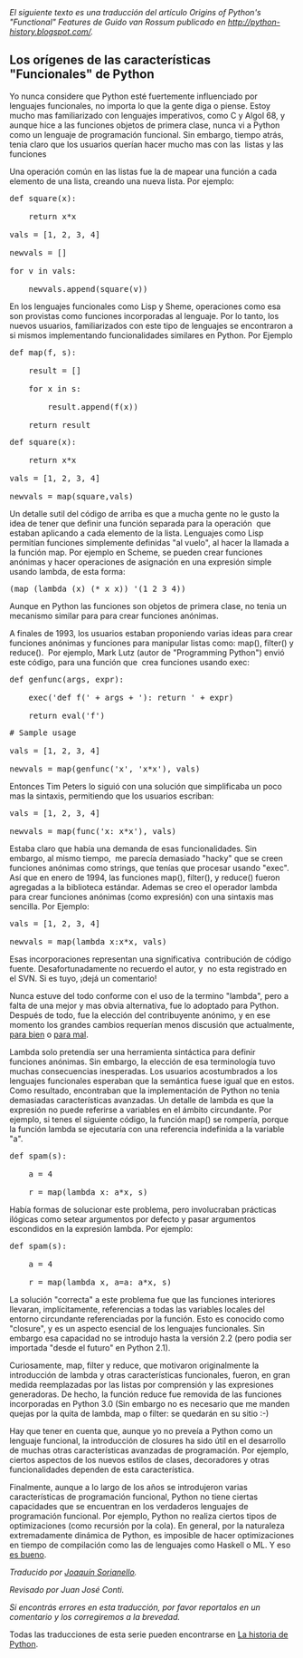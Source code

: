 <html><body><em>El siguiente texto es una traducción del artículo Origins of Python's "Functional" Features de Guido van Rossum publicado en <a href="http://python-history.blogspot.com/" target="_blank">http://python-history.blogspot.com/</a>.</em>



<!--more-->

<h2>Los orígenes de las características "Funcionales" de Python</h2>

Yo nunca considere que Python esté fuertemente influenciado por lenguajes funcionales, no importa lo que la gente diga o piense. Estoy  mucho mas familiarizado con lenguajes imperativos, como C y Algol 68, y aunque hice a las funciones objetos de primera clase, nunca vi a Python como un lenguaje de programación funcional. Sin embargo, tiempo atrás, tenia claro que los usuarios querían hacer mucho mas con las  listas y las funciones



Una operación común en las listas fue la de mapear una función a cada elemento de una lista, creando una nueva lista. Por ejemplo:

<pre>def square(x):

    return x*x

vals = [1, 2, 3, 4]

newvals = []

for v in vals:

    newvals.append(square(v))</pre>

En los lenguajes funcionales como Lisp y Sheme, operaciones como esa son provistas como funciones incorporadas al lenguaje. Por lo tanto, los nuevos usuarios, familiarizados con este tipo de lenguajes se encontraron a si mismos implementando funcionalidades similares en Python. Por Ejemplo

<pre>def map(f, s):

    result = []

    for x in s:

        result.append(f(x))

    return result</pre>

<pre>def square(x):

    return x*x

vals = [1, 2, 3, 4]

newvals = map(square,vals)</pre>

Un detalle sutil del código de arriba es que a mucha gente no le gusto la idea de tener que definir una función separada para la operación  que estaban aplicando a cada elemento de la lista. Lenguajes como Lisp permitían funciones simplemente definidas "al vuelo", al hacer la llamada a la función map. Por ejemplo en Scheme, se pueden crear funciones anónimas y hacer operaciones de asignación en una expresión simple usando lambda, de esta forma:

<pre>(map (lambda (x) (* x x)) '(1 2 3 4))</pre>

Aunque en Python las funciones son objetos de primera clase, no tenia un mecanismo similar para para crear funciones anónimas.



A finales de 1993, los usuarios estaban proponiendo varias ideas para crear funciones anónimas y funciones para manipular listas como: map(), filter() y reduce().  Por ejemplo, Mark Lutz (autor de "Programming Python") envió este código, para una función que  crea funciones usando exec:

<pre>def genfunc(args, expr):

    exec('def f(' + args + '): return ' + expr)

    return eval('f')</pre>

<pre># Sample usage

vals = [1, 2, 3, 4]

newvals = map(genfunc('x', 'x*x'), vals)</pre>

Entonces Tim Peters lo siguió con una solución que simplificaba un poco mas la sintaxis, permitiendo que los usuarios escriban:

<pre>vals = [1, 2, 3, 4]

newvals = map(func('x: x*x'), vals)</pre>

Estaba claro que había una demanda de esas funcionalidades. Sin embargo, al mismo tiempo,  me parecía demasiado "hacky" que se creen funciones anónimas como strings, que tenías que procesar usando "exec". Así que en enero de 1994, las funciones map(), filter(), y reduce() fueron agregadas a la biblioteca estándar. Ademas se creo el operador lambda para crear funciones anónimas (como expresión) con una sintaxis mas sencilla. Por Ejemplo:

<pre>vals = [1, 2, 3, 4]

newvals = map(lambda x:x*x, vals)</pre>

Esas incorporaciones representan una significativa  contribución de código fuente. Desafortunadamente no recuerdo el autor, y  no esta registrado en el SVN. Si es tuyo, ¡dejá un comentario!



Nunca estuve del todo conforme con el uso de la termino "lambda", pero a falta de una mejor y mas obvia alternativa, fue lo adoptado para Python. Después de todo, fue la elección del contribuyente anónimo, y en ese momento los grandes cambios requerían menos discusión que actualmente, <a href="http://www.python.org/dev/peps/pep-0001/" target="_blank">para bien</a> o <a href="http://yellow.bikeshed.com/" target="_blank">para mal</a>.



Lambda solo pretendía ser una herramienta sintáctica para definir funciones anónimas. Sin embargo, la elección de esa terminología tuvo muchas consecuencias inesperadas. Los usuarios acostumbrados a los lenguajes funcionales esperaban que la semántica fuese igual que en estos. Como resultado, encontraban que la implementación de Python no tenia demasiadas características avanzadas. Un detalle de lambda es que la expresión no puede referirse a variables en el ámbito circundante. Por  ejemplo, si tenes el siguiente código, la función map() se rompería, porque la función lambda se ejecutaría con una referencia indefinida a la variable "a".

<pre>def spam(s):

    a = 4

    r = map(lambda x: a*x, s)</pre>

Había formas de solucionar este problema, pero involucraban prácticas ilógicas como setear argumentos por defecto y pasar argumentos escondidos en la expresión lambda. Por ejemplo:

<pre>def spam(s):

    a = 4

    r = map(lambda x, a=a: a*x, s)</pre>

La solución "correcta" a este problema fue que las funciones interiores llevaran, implícitamente, referencias a todas las variables locales del entorno circundante referenciadas por la función. Esto es conocido como "closure", y es un aspecto esencial de los lenguajes funcionales. Sin embargo esa capacidad no se introdujo hasta la versión 2.2 (pero podia ser importada "desde el futuro" en Python 2.1).



Curiosamente, map, filter y reduce, que motivaron originalmente la introducción de lambda y otras características funcionales, fueron, en gran medida reemplazadas por las listas por comprensión y las expresiones generadoras. De hecho, la función reduce fue removida de las funciones incorporadas en Python 3.0 (Sin embargo no es necesario que me manden quejas por la quita de lambda, map o filter: se quedarán en su sitio :-)



Hay que tener en cuenta que, aunque yo no preveía a Python como un lenguaje funcional, la introducción de closures ha sido útil en el desarrollo de muchas otras características avanzadas de programación. Por ejemplo, ciertos aspectos de los nuevos estilos de clases, decoradores y otras funcionalidades dependen de esta característica.



Finalmente, aunque a lo largo de los años se introdujeron varias características de programación funcional, Python no tiene ciertas capacidades que se encuentran en los verdaderos lenguajes de programación funcional. Por ejemplo, Python no realiza ciertos tipos de optimizaciones (como recursión por la cola). En general, por la naturaleza extremadamente dinámica de Python, es imposible de hacer optimizaciones en tiempo de compilación como las de lenguajes como Haskell o ML. Y eso <a href="http://hugunin.net/story_of_jython.html" target="_blank">es bueno</a>.



<em>Traducido por <a href="http://www.joaclandia.com.ar/" target="_blank">Joaquín Sorianello</a>.

Revisado por Juan José Conti.

Si encontrás errores en esta traducción, por favor reportalos en un comentario y los corregiremos a la brevedad.</em>

Todas las traducciones de esta serie pueden encontrarse en <a href="/categoria/aprendiendo-python/historia/" target="_self">La historia de Python</a>.</body></html>